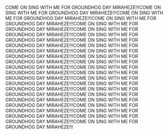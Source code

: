 COME ON SING WITH ME FOR GROUNDHOG DAY MIRAHEZE!!!COME ON SING WITH ME FOR GROUNDHOG DAY MIRAHEZE!!!COME ON SING WITH ME FOR GROUNDHOG DAY MIRAHEZE!!!COME ON SING WITH ME FOR GROUNDHOG DAY MIRAHEZE!!!COME ON SING WITH ME FOR GROUNDHOG DAY MIRAHEZE!!!COME ON SING WITH ME FOR GROUNDHOG DAY MIRAHEZE!!!COME ON SING WITH ME FOR GROUNDHOG DAY MIRAHEZE!!!COME ON SING WITH ME FOR GROUNDHOG DAY MIRAHEZE!!!COME ON SING WITH ME FOR GROUNDHOG DAY MIRAHEZE!!!COME ON SING WITH ME FOR GROUNDHOG DAY MIRAHEZE!!!COME ON SING WITH ME FOR GROUNDHOG DAY MIRAHEZE!!!COME ON SING WITH ME FOR GROUNDHOG DAY MIRAHEZE!!!COME ON SING WITH ME FOR GROUNDHOG DAY MIRAHEZE!!!COME ON SING WITH ME FOR GROUNDHOG DAY MIRAHEZE!!!COME ON SING WITH ME FOR GROUNDHOG DAY MIRAHEZE!!!COME ON SING WITH ME FOR GROUNDHOG DAY MIRAHEZE!!!COME ON SING WITH ME FOR GROUNDHOG DAY MIRAHEZE!!!COME ON SING WITH ME FOR GROUNDHOG DAY MIRAHEZE!!!COME ON SING WITH ME FOR GROUNDHOG DAY MIRAHEZE!!!COME ON SING WITH ME FOR GROUNDHOG DAY MIRAHEZE!!!COME ON SING WITH ME FOR GROUNDHOG DAY MIRAHEZE!!!COME ON SING WITH ME FOR GROUNDHOG DAY MIRAHEZE!!!COME ON SING WITH ME FOR GROUNDHOG DAY MIRAHEZE!!!
